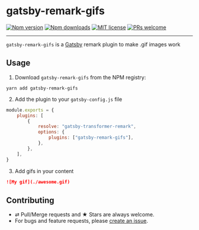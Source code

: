 # gatsby-remark-gifs

[![Npm version][badge-npm]][npm]
[![Npm downloads][badge-npm-dl]][npm]
[![MIT license][badge-licence]](./LICENCE.md)
[![PRs welcome][badge-prs-welcome]](#contributing)

---

`gatsby-remark-gifs` is a [Gatsby](https://www.gatsbyjs.org/) remark plugin to make .gif images work

## Usage

1. Download `gatsby-remark-gifs` from the NPM registry:

```shell
yarn add gatsby-remark-gifs
```

2. Add the plugin to your `gatsby-config.js` file

```js
module.exports = {
    plugins: [
        {
            resolve: "gatsby-transformer-remark",
            options: {
                plugins: ["gatsby-remark-gifs"],
            },
        },
    ],
}
```

3. Add gifs in your content

```markdown
![My gif](./awesome.gif)
```

## Contributing

-   ⇄ Pull/Merge requests and ★ Stars are always welcome.
-   For bugs and feature requests, please [create an issue][github-issue].

[badge-npm]: https://img.shields.io/npm/v/gatsby-remark-gifs.svg?style=flat-square
[badge-npm-dl]: https://img.shields.io/npm/dt/gatsby-remark-gifs.svg?style=flat-square
[badge-licence]: https://img.shields.io/badge/license-MIT-blue.svg?style=flat-square
[badge-prs-welcome]: https://img.shields.io/badge/PRs-welcome-brightgreen.svg?style=flat-square
[npm]: https://www.npmjs.org/package/gatsby-remark-gifs
[github-issue]: https://github.com/cedricdelpoux/gatsby-remark-gifs/issues/new
